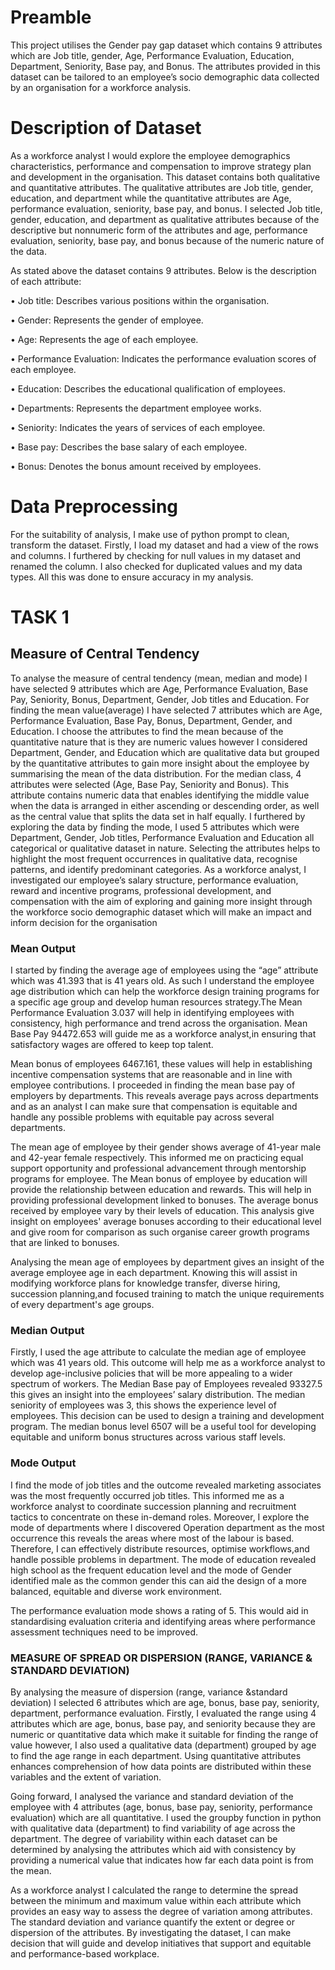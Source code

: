 # Preamble

This project utilises the Gender pay gap dataset which contains 9 attributes which are Job title, gender, Age, Performance Evaluation, Education, Department, Seniority, 
Base pay, and Bonus. The attributes provided in this dataset can be tailored to an employee’s socio demographic data collected by an organisation for a workforce analysis. 


# Description of Dataset

As a workforce analyst I would explore the employee demographics characteristics, performance and compensation to improve strategy plan and development in the organisation.
This dataset contains both qualitative and quantitative attributes.
The qualitative attributes are Job title, gender, education, and department while the quantitative attributes are Age, performance evaluation, seniority, base pay, and bonus.
I selected Job title, gender, education, and department as qualitative attributes because of the descriptive but nonnumeric form of the attributes and age, performance 
evaluation, seniority, base pay, and bonus because of the numeric nature of the data.

As stated above the dataset contains 9 attributes. Below is the description of each attribute:

• 	Job title: Describes various positions within the organisation.

•	 Gender: Represents the gender of employee.

•	 Age: Represents the age of each employee.

•	 Performance Evaluation: Indicates the performance evaluation scores of each employee.

•	 Education: Describes the educational qualification of employees.

•	Departments: Represents the department employee works.

•	Seniority: Indicates the years of services of each employee.

•	Base pay: Describes the base salary of each employee.

•	Bonus:  Denotes the bonus amount received by employees.


# Data Preprocessing

For the suitability of analysis, I make use of python prompt to clean, transform the dataset. Firstly, I load my dataset and had a view of the rows and columns. 
I furthered by checking for null values in my dataset and renamed the column. I also checked for duplicated values and my data types. All this was done to ensure 
accuracy in my analysis.

# TASK 1
## Measure of Central Tendency 

To analyse the measure of central tendency (mean, median and mode) I have selected 9 attributes which are Age, Performance Evaluation, Base Pay, Seniority, Bonus, Department,
Gender, Job titles and Education. For finding the mean value(average) I have selected 7 attributes which are Age, Performance Evaluation, Base Pay, Bonus, Department, 
Gender, and Education. I choose the attributes to find the mean because of the quantitative nature that is they are numeric values however I considered Department,
Gender, and Education which are qualitative data but grouped by the quantitative attributes to gain more insight about the employee by summarising the mean of the data 
distribution.
For the median class, 4 attributes were selected (Age, Base Pay, Seniority and Bonus). This attribute contains numeric data that enables identifying the middle
value when the data is arranged in either ascending or descending order, as well as the central value that splits the data set in half equally. I furthered by exploring the 
data by finding the mode, I used 5 attributes which were Department, Gender, Job titles, Performance Evaluation and Education all categorical or qualitative dataset in nature. 
Selecting the attributes helps to highlight the most frequent occurrences in qualitative data, recognise patterns, and identify predominant categories.
As a workforce analyst, I investigated our employee’s salary structure, performance evaluation, reward and incentive programs, professional development, and compensation 
with the aim of exploring and gaining more insight through the workforce socio demographic dataset which will make an impact and inform decision for the organisation



### Mean Output

I started by finding the average age of employees using the “age” attribute which was 41.393 that is 41 years old. As such I understand the employee age distribution which 
can help the workforce design training programs for a specific age group and develop human resources strategy.The Mean Performance Evaluation 3.037 will help in identifying 
employees with consistency, high performance and trend across the organisation. Mean Base Pay 94472.653 will guide me as a workforce analyst,in ensuring that satisfactory wages are offered to keep top talent.

Mean bonus of employees 6467.161, these values will help in establishing incentive compensation systems that are reasonable and in line with employee contributions.
I proceeded in finding the mean base pay of employers by departments. This reveals average pays across departments and as an analyst I can make sure that compensation
is equitable and handle any possible problems with equitable pay across several departments.

The mean age of employee by their gender shows average of 41-year male and 42-year female respectively. This informed me on practicing equal support opportunity and
professional advancement through mentorship programs for employee. The Mean bonus of employee by education will provide the relationship between education and rewards.
This will help in providing professional development linked to bonuses. The average bonus received by employee vary by their levels of education. This analysis give insight 
on employees' average bonuses according to their educational level and give room for comparison as such organise career growth programs that are linked to bonuses. 

Analysing the mean age of employees by department gives an insight of the average employee age in each department. Knowing this will assist in modifying workforce plans 
for knowledge transfer, diverse hiring, succession planning,and focused training to match the unique requirements of every department's age groups.


### Median Output

Firstly, I used the age attribute to calculate the median age of employee which was 41 years old. This outcome will help me as a workforce analyst to develop age-inclusive
policies that will be more appealing to a wider spectrum of workers. The Median Base pay of Employees revealed 93327.5 this gives an insight into the employees’ salary distribution.
The median seniority of employees was 3, this shows the experience level of employees. This decision can be used to design a training and development program. The median bonus level 6507 will
be a useful tool for developing equitable and uniform bonus structures across various staff levels.

### Mode Output

I find the mode of job titles and the outcome revealed marketing associates was the most frequently occurred job titles. This informed me as a workforce analyst to coordinate 
succession planning and recruitment tactics to concentrate on these in-demand roles. Moreover, I explore the mode of departments where I discovered Operation department as the most occurrence this 
reveals the areas where most of the labour is based. Therefore, I can effectively distribute resources, optimise workflows,and handle possible problems in department.
The mode of education revealed high school as the frequent education level and the mode of Gender identified male as the common gender this can aid the design of a more 
balanced, equitable and diverse work environment.

The performance evaluation mode shows a rating of 5. This would aid in standardising evaluation criteria and identifying areas where performance assessment techniques need to
be improved.


###  MEASURE OF SPREAD OR DISPERSION (RANGE, VARIANCE & STANDARD DEVIATION)

By analysing the measure of dispersion (range, variance &standard deviation) I selected 6 attributes which are age, bonus, base pay, seniority, department, performance evaluation. Firstly, I evaluated the range using 4 attributes which are age, bonus, base pay, and seniority because they are numeric or quantitative data which make it suitable for finding the range of value however, I also used a qualitative data (department) grouped by age to find the age range in each department. Using quantitative attributes enhances comprehension of how data points are distributed within these variables and the extent of variation.

Going forward, I analysed the variance and standard deviation of the employee with 4 attributes (age, bonus, base pay, seniority, performance evaluation) which are all quantitative. I used the groupby function in python with qualitative data (department) to find variability of age across the department. The degree of variability within each dataset can be determined by analysing the attributes which aid with consistency by providing a numerical value that indicates how far each data point is from the mean. 

As a workforce analyst I calculated the range to determine the spread between the minimum and maximum value within each attribute which provides an easy way to assess the degree of variation among attributes. The standard deviation and variance quantify the extent or degree or dispersion of the attributes. By investigating the dataset, I can make decision that will guide and develop initiatives that support and equitable and performance-based workplace.




